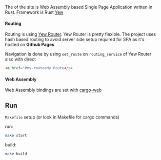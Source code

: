 
The of the site is Web Assembly based Single Page Application written in Rust. Framework is Rust [Yew](https://github.com/yewstack/yew)

#### Routing

Routing is using [Yew Router](https://github.com/yewstack/yew_router). Yew Router is pretty flexible. The project uses hash based routing to avoid server side setup required for SPA as it's hosted on **Github Pages**.

Navigation is done by using `set_route` on `routing_service` of Yew Router also with direct

```html
<a href="#my-route>My Route</a>
```

#### Web Assembly

Web Assembly bindings are set with [cargo-web](https://github.com/koute/cargo-web)

## Run
`Makefile` setup (or look in Makefile for cargo commands)

run:
```bash
make start
```

build:
```bash
make build
```